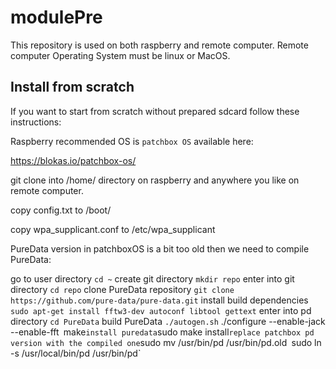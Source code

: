 # modulePre


This repository is used on both raspberry and remote computer.
Remote computer Operating System must be linux or MacOS.

## Install from scratch

If you want to start from scratch without prepared sdcard follow these instructions:

Raspberry recommended OS is `patchbox OS` available here:

https://blokas.io/patchbox-os/

git clone into /home/<user> directory on raspberry and anywhere you like on remote computer.

copy config.txt to /boot/

copy wpa_supplicant.conf to /etc/wpa_supplicant

PureData version in patchboxOS is a bit too old then we need to compile PureData:

go to user directory
`cd ~`
create git directory
`mkdir repo`
enter into git directory
`cd repo`
clone PureData repository
`git clone https://github.com/pure-data/pure-data.git`
install build dependencies
`sudo apt-get install fftw3-dev autoconf libtool gettext`
enter into pd directory
`cd PureData`
build PureData
`./autogen.sh`
./configure --enable-jack --enable-fft`
`make`
install puredata
`sudo make install`
replace patchbox pd version with the compiled one
`sudo mv /usr/bin/pd /usr/bin/pd.old`
`sudo ln -s /usr/local/bin/pd /usr/bin/pd`
